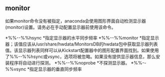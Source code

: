 ## monitor 


如果monitor命令没有被指定，anaconda会使用图形界面自动检测显示器(monitor)设置。请务必在手动配置显示器前使用该命令。

  *%%--%%hsync
    *指定显示器的水平同步频率
  *%%--%%monitor
    *指定显示器；该值应该从/usr/share/hwdata/MonitorsDB的hwdata包中获取显示器列表值。该显示器列表同样可以从Kickstart配置器中的图形配置界面找到。如果使用了%%--%%hsync或vsync，选项将被忽略。如果没有提供显示器信息，那么安装程序将自动进行探测。
  *%%--%%noprobe
    *不探测显示器。
  *%%--%%vsync
    *指定显示器的垂直同步频率



